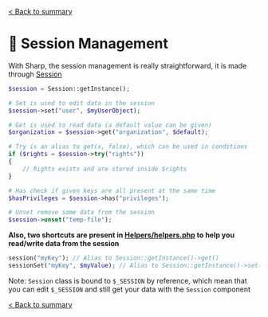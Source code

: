 [< Back to summary](../home.md)

# 🔏 Session Management

With Sharp, the session management is really straightforward, it is made
through [Session](../../Classes/Env/Session.php)

```php
$session = Session::getInstance();

# Set is used to edit data in the session
$session->set("user", $myUserObject);

# Get is used to read data (a default value can be given)
$organization = $session->get("organization", $default);

# Try is an alias to get(x, false), which can be used in conditions
if ($rights = $session->try("rights"))
{
    // Rights exists and are stored inside $rights
}

# Has check if given keys are all present at the same time
$hasPrivileges = $session->has("privileges");

# Unset remove some data from the session
$session->unset("temp-file");
```

**Also, two shortcuts are present in [Helpers/helpers.php](../../Helpers/helpers.php) to help you
read/write data from the session**

```php
session("myKey"); // Alias to Session::getInstance()->get()
sessionSet("myKey", $myValue); // Alias to Session::getInstance()->set()
```

Note: `Session` class is bound to `$_SESSION` by reference, which mean that you can edit `$_SESSION` and still get your data with the `Session` component

[< Back to summary](../home.md)